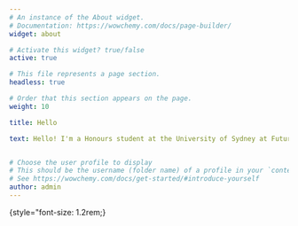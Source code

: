 ```yaml
---
# An instance of the About widget.
# Documentation: https://wowchemy.com/docs/page-builder/
widget: about

# Activate this widget? true/false
active: true

# This file represents a page section.
headless: true

# Order that this section appears on the page.
weight: 10

title: Hello

text: Hello! I'm a Honours student at the University of Sydney at Future System Architechture Lab (FSA-Lab) supervised by A/Prof. Shuaiwen Leon Song. My research focouses on Machine Learning Systems design. 


# Choose the user profile to display
# This should be the username (folder name) of a profile in your `content/authors/` folder.
# See https://wowchemy.com/docs/get-started/#introduce-yourself
author: admin
---
```


{style="font-size: 1.2rem;}